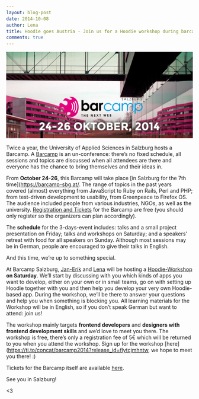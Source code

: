 ```yaml
---
layout: blog-post
date: 2014-10-08
author: Lena
title: Hoodie goes Austria - Join us for a Hoodie workshop during barcamp Salzburg!
comments: true
---
```


![Hoodie goes Austria](/blog/images/post1.png)

Twice a year, the University of Applied Sciences in Salzburg hosts a Barcamp. A [Barcamp](http://en.wikipedia.org/wiki/BarCamp) is an un-conference: there’s no fixed schedule, all sessions and topics are discussed when all attendees are there and everyone has the chance to bring themselves and their ideas in.

From **October 24-26**, this Barcamp will take place [in Salzburg for the 7th time](https://barcamp-sbg.at/. The range of topics in the past years covered (almost) everything from JavaScript to Ruby on Rails, Perl and PHP; from test-driven development to usability, from Greenpeace to Firefox OS. The audience included people from various industries, NGOs, as well as the university. [Registration and Tickets](https://barcamp-sbg.at/#tickets) for the Barcamp are free (you should only register so the organizers can plan accordingly).

The **schedule** for the 3-days-event includes: talks and a small project presentation on Friday; talks and workshops on Saturday; and a speakers’ retreat with food for all speakers on Sunday. Although most sessions may be in German, people are encouraged to give their talks in English.

And this time, we’re up to something special.

At Barcamp Salzburg, [Jan-Erik](http://twitter.com/badboy_) and [Lena](http://twitter.com/lrnrd) will be hosting a [Hoodie-Workshop](https://barcamp-sbg.at/#hoodie) **on Saturday**. We’ll start by discussing with you which kinds of apps you want to develop, either on your own or in small teams, go on with setting up Hoodie together with you and then help you develop your very own Hoodie-based app. During the workshop, we’ll be there to answer your questions and help you when something is blocking you. All learning materials for the Workshop will be in English, so if you don’t speak German but want to attend: join us!

The workshop mainly targets **frontend developers** and **designers with frontend development skills** and we’d love to meet you there. The workshop is free, there’s only a registration fee of 5€ which will be returned to you when you attend the workshop. Sign up for the workshop [here](https://ti.to/concat/barcamp2014?release_id=flytcjmhntw, we hope to meet you there! :)

Tickets for the Barcamp itself are available [here](https://barcamp-sbg.at/#tickets).

See you in Salzburg!

<3
